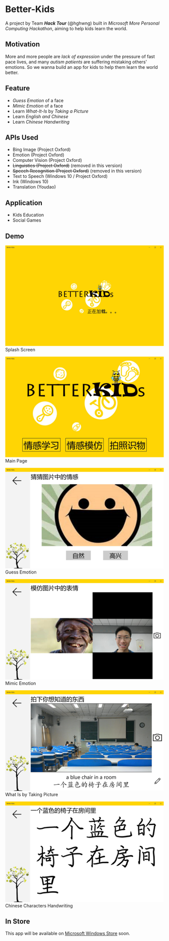 # Better-Kids

A project by Team **_Hack Tour_** (@hghwng) built in *Microsoft More Personal Computing Hackathon*, aiming to help kids learn the world.

## Motivation

More and more people are *lack of expression* under the pressure of fast pace lives, and many *autism patients* are suffering mistaking others' emotions. So we wanna build an app for kids to help them learn the world better.

## Feature

- *Guess Emotion* of a face
- *Mimic Emotion* of a face
- Learn *What-It-Is* by *Taking a Picture*
- Learn *English and Chinese*
- Learn *Chinese Handwriting*

## APIs Used

- Bing Image (Project Oxford)
- Emotion (Project Oxford)
- Computer Vision (Project Oxford)
- ~~Linguistics (Project Oxford)~~ (removed in this version)
- ~~Speech Recognition (Project Oxford)~~ (removed in this version)
- Text to Speech (Windows 10 / Project Oxford)
- Ink (Windows 10)
- Translation (Youdao)

## Application

- Kids Education
- Social Games

## Demo

![Splash Screen](Demo/0_Splash.jpg)
Splash Screen

![Main Page](Demo/0_Main.jpg)
Main Page

![Guess Emotion](Demo/1_Guess.jpg)
Guess Emotion

![Mimic Emotion](Demo/2_Mimic.jpg)
Mimic Emotion

![What Is by Taking Picture](Demo/3_WhatIs.jpg)
What Is by Taking Picture

![Chinese Characters Handwriting](Demo/4_Ink_Done.jpg)
Chinese Characters Handwriting

## In Store

This app will be available on [Microsoft Windows Store](https://www.microsoft.com/zh-cn/store/apps/Better%20Kids/9NBLGGH4WLZH) soon.
